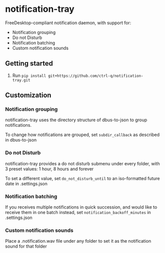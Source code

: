 # notification-tray

FreeDesktop-compliant notification daemon, with support for:
- Notification grouping
- Do not Disturb
- Notification batching
- Custom notification sounds

## Getting started

1. Run `pip install git+https://github.com/ctrl-q/notification-tray.git`

## Customization

### Notification grouping

notification-tray uses the directory structure of dbus-to-json to group notifications.

To change how notifications are grouped, set `subdir_callback` as described in dbus-to-json

### Do not Disturb

notification-tray provides a do not disturb submenu under every folder, with 3 preset values: 1 hour, 8 hours and forever

To set a different value, set `do_not_disturb_until` to an iso-formatted future date in .settings.json

### Notification batching

If you receives multiple notifications in quick succession, and would like to receive them in one batch instead, set `notification_backoff_minutes` in .settings.json

### Custom notification sounds

Place a .notification.wav file under any folder to set it as the notification sound for that folder
